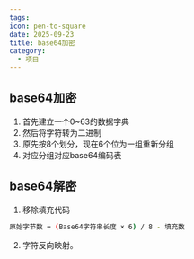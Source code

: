 ```yaml
---
tags:
icon: pen-to-square
date: 2025-09-23
title: base64加密
category:
  - 项目
---
```

## base64加密
1. 首先建立一个0~63的数据字典
2. 然后将字符转为二进制
3. 原先按8个划分，现在6个位为一组重新分组
4. 对应分组对应base64编码表

## base64解密
1. 移除填充代码
```bash
原始字节数 = (Base64字符串长度 × 6) / 8 - 填充数
```
2. 字符反向映射。